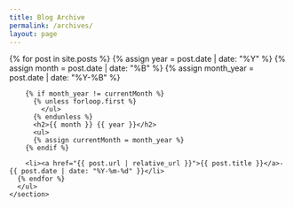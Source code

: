 ```yaml
---
title: Blog Archive
permalink: /archives/
layout: page
---
```


  <div class="container">
    <section>
      {% for post in site.posts %}
        {% assign year = post.date | date: "%Y" %}
        {% assign month = post.date | date: "%B" %}
        {% assign month_year = post.date | date: "%Y-%B" %}
        
        {% if month_year != currentMonth %}
          {% unless forloop.first %}
            </ul>
          {% endunless %}
          <h2>{{ month }} {{ year }}</h2>
          <ul>
          {% assign currentMonth = month_year %}
        {% endif %}
        
        <li><a href="{{ post.url | relative_url }}">{{ post.title }}</a>- {{ post.date | date: "%Y-%m-%d" }}</li>
      {% endfor %}
      </ul>
    </section>
  </div>
